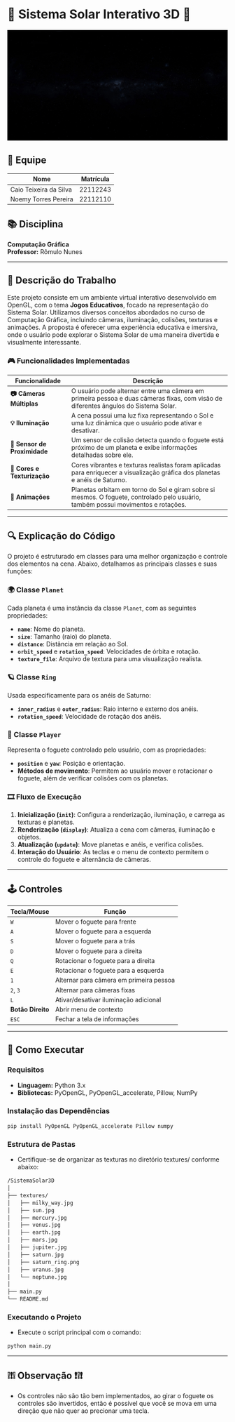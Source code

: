 # 🌌 Sistema Solar Interativo 3D 🌌

![Sistema Solar](textures/milky_way.jpg)

## 👥 Equipe
| Nome                     | Matrícula |
|--------------------------|-----------|
| Caio Teixeira da Silva   | 22112243  |
| Noemy Torres Pereira     | 22112110  |

## 📚 Disciplina
**Computação Gráfica**  
**Professor:** Rômulo Nunes

---

## 📝 Descrição do Trabalho
Este projeto consiste em um ambiente virtual interativo desenvolvido em OpenGL, com o tema **Jogos Educativos**, focado na representação do Sistema Solar. Utilizamos diversos conceitos abordados no curso de Computação Gráfica, incluindo câmeras, iluminação, colisões, texturas e animações. A proposta é oferecer uma experiência educativa e imersiva, onde o usuário pode explorar o Sistema Solar de uma maneira divertida e visualmente interessante.

### 🎮 Funcionalidades Implementadas
| Funcionalidade               | Descrição |
|------------------------------|-----------|
| **📷 Câmeras Múltiplas**      | O usuário pode alternar entre uma câmera em primeira pessoa e duas câmeras fixas, com visão de diferentes ângulos do Sistema Solar. |
| **💡 Iluminação**             | A cena possui uma luz fixa representando o Sol e uma luz dinâmica que o usuário pode ativar e desativar. |
| **🚀 Sensor de Proximidade**  | Um sensor de colisão detecta quando o foguete está próximo de um planeta e exibe informações detalhadas sobre ele. |
| **🎨 Cores e Texturização**   | Cores vibrantes e texturas realistas foram aplicadas para enriquecer a visualização gráfica dos planetas e anéis de Saturno. |
| **🔄 Animações**              | Planetas orbitam em torno do Sol e giram sobre si mesmos. O foguete, controlado pelo usuário, também possui movimentos e rotações. |

---

## 🔍 Explicação do Código
O projeto é estruturado em classes para uma melhor organização e controle dos elementos na cena. Abaixo, detalhamos as principais classes e suas funções:

### 🌍 Classe `Planet`
Cada planeta é uma instância da classe `Planet`, com as seguintes propriedades:
- **`name`**: Nome do planeta.
- **`size`**: Tamanho (raio) do planeta.
- **`distance`**: Distância em relação ao Sol.
- **`orbit_speed`** e **`rotation_speed`**: Velocidades de órbita e rotação.
- **`texture_file`**: Arquivo de textura para uma visualização realista.

### 🪐 Classe `Ring`
Usada especificamente para os anéis de Saturno:
- **`inner_radius`** e **`outer_radius`**: Raio interno e externo dos anéis.
- **`rotation_speed`**: Velocidade de rotação dos anéis.

### 🚀 Classe `Player`
Representa o foguete controlado pelo usuário, com as propriedades:
- **`position`** e **`yaw`**: Posição e orientação.
- **Métodos de movimento**: Permitem ao usuário mover e rotacionar o foguete, além de verificar colisões com os planetas.

### 🎞️ Fluxo de Execução
1. **Inicialização (`init`)**: Configura a renderização, iluminação, e carrega as texturas e planetas.
2. **Renderização (`display`)**: Atualiza a cena com câmeras, iluminação e objetos.
3. **Atualização (`update`)**: Move planetas e anéis, e verifica colisões.
4. **Interação do Usuário**: As teclas e o menu de contexto permitem o controle do foguete e alternância de câmeras.

---

## 🕹️ Controles

| Tecla/Mouse         | Função                                       |
|---------------------|----------------------------------------------|
| `W`                 | Mover o foguete para frente                 |
| `A`                 | Mover o foguete para a esquerda             |
| `S`                 | Mover o foguete para a trás                 |
| `D`                 | Mover o foguete para a direita              |
| `Q`                 | Rotacionar o foguete para a direita         |
| `E`                 | Rotacionar o foguete para a esquerda        |
| `1`                 | Alternar para câmera em primeira pessoa     |
| `2`, `3`            | Alternar para câmeras fixas                 |
| `L`                 | Ativar/desativar iluminação adicional       |
| **Botão Direito**   | Abrir menu de contexto                      |
| `ESC`               | Fechar a tela de informações                |

---

## 🚀 Como Executar

### Requisitos
- **Linguagem:** Python 3.x
- **Bibliotecas:** PyOpenGL, PyOpenGL_accelerate, Pillow, NumPy

### Instalação das Dependências
```bash
pip install PyOpenGL PyOpenGL_accelerate Pillow numpy
```
### Estrutura de Pastas
- Certifique-se de organizar as texturas no diretório textures/ conforme abaixo:
```bash
/SistemaSolar3D
│
├── textures/
│   ├── milky_way.jpg
│   ├── sun.jpg
│   ├── mercury.jpg
│   ├── venus.jpg
│   ├── earth.jpg
│   ├── mars.jpg
│   ├── jupiter.jpg
│   ├── saturn.jpg
│   ├── saturn_ring.png
│   ├── uranus.jpg
│   └── neptune.jpg
│
├── main.py
└── README.md
```

### Executando o Projeto

- Execute o script principal com o comando:

```bash
python main.py
```

---
## ❕❗❕ Observação ❗❕❗

- Os controles não são tão bem implementados, ao girar o foguete os controles são invertidos, então é possível que você se mova em uma direção que não quer ao precionar uma tecla. 